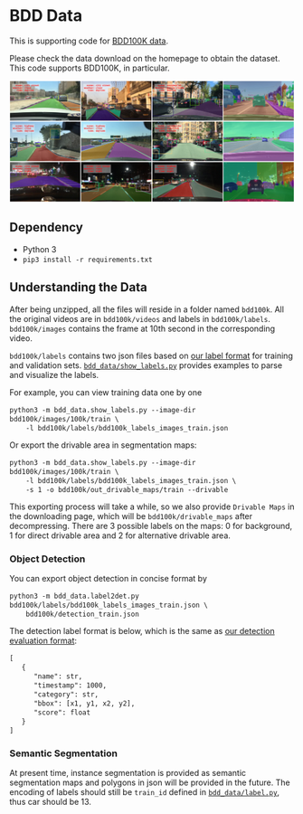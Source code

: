 # BDD Data

This is supporting code for [BDD100K data](http://bdd-data.berkeley.edu/).

Please check the data download on the homepage to obtain the dataset. This code supports BDD100K, in particular.


![teaser](doc/teaser.png)

## Dependency

- Python 3
- `pip3 install -r requirements.txt`

## Understanding the Data

After being unzipped, all the files will reside in a folder named `bdd100k`. All the original videos are in `bdd100k/videos` and labels in `bdd100k/labels`. `bdd100k/images` contains the frame at 10th second in the corresponding video.

`bdd100k/labels` contains two json files based on [our label format](doc/format.md) for training and validation sets. [`bdd_data/show_labels.py`](bdd_data/show_labels.py) provides examples to parse and visualize the labels.

For example, you can view training data one by one

```
python3 -m bdd_data.show_labels.py --image-dir bdd100k/images/100k/train \
    -l bdd100k/labels/bdd100k_labels_images_train.json
```

Or export the drivable area in segmentation maps:

```
python3 -m bdd_data.show_labels.py --image-dir bdd100k/images/100k/train \
    -l bdd100k/labels/bdd100k_labels_images_train.json \
    -s 1 -o bdd100k/out_drivable_maps/train --drivable
```

This exporting process will take a while, so we also provide `Drivable Maps` in the downloading page, which will be `bdd100k/drivable_maps` after decompressing. There are 3 possible labels on the maps: 0 for background, 1 for direct drivable area and 2 for alternative drivable area.

### Object Detection

You can export object detection in concise format by

```
python3 -m bdd_data.label2det.py bdd100k/labels/bdd100k_labels_images_train.json \
    bdd100k/detection_train.json
```

The detection label format is below, which is the same as [our detection evaluation format](doc/evaluation.md#):

```
[
   {
      "name": str,
      "timestamp": 1000,
      "category": str,
      "bbox": [x1, y1, x2, y2],
      "score": float
   }
]
```

### Semantic Segmentation

At present time, instance segmentation is provided as semantic segmentation maps and polygons in json will be provided in the future. The encoding of labels should still be `train_id` defined in [`bdd_data/label.py`](bdd_data/label.py), thus car should be 13.